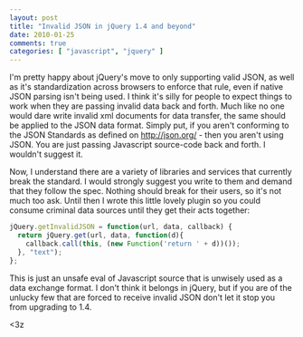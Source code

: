 ```yaml
---
layout: post
title: "Invalid JSON in jQuery 1.4 and beyond"
date: 2010-01-25
comments: true
categories: [ "javascript", "jquery" ]
---
```


I'm pretty happy about jQuery's move to only supporting valid JSON, as well as it's standardization across browsers to enforce that rule, even if native JSON parsing isn't being used. I think it's silly for people to expect things to work when they are passing invalid data back and forth. Much like no one would dare write invalid xml documents for data transfer, the same should be applied to the JSON data format. Simply put, if you aren't conforming to the JSON Standards as defined on <a href="http://json.org/">http://json.org/</a> - then you aren't using JSON. You are just passing Javascript source-code back and forth. I wouldn't suggest it.

Now, I understand there are a variety of libraries and services that currently break the standard. I would strongly suggest you write to them and demand that they follow the spec. Nothing should break for their users, so it's not much too ask. Until then I wrote this little lovely plugin so you could consume criminal data sources until they get their acts together:

```javascript
jQuery.getInvalidJSON = function(url, data, callback) {
  return jQuery.get(url, data, function(d){
    callback.call(this, (new Function('return ' + d))());
  }, "text");
};
```

This is just an unsafe eval of Javascript source that is unwisely used as a data exchange format. I don't think it belongs in jQuery, but if you are of the unlucky few that are forced to receive invalid JSON don't let it stop you from upgrading to 1.4.

<3z
